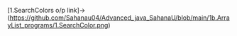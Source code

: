 [1.SearchColors o/p link]->(https://github.com/Sahanau04/Advanced_java_SahanaU/blob/main/1b.ArrayList_programs/1.SearchColor.png)
